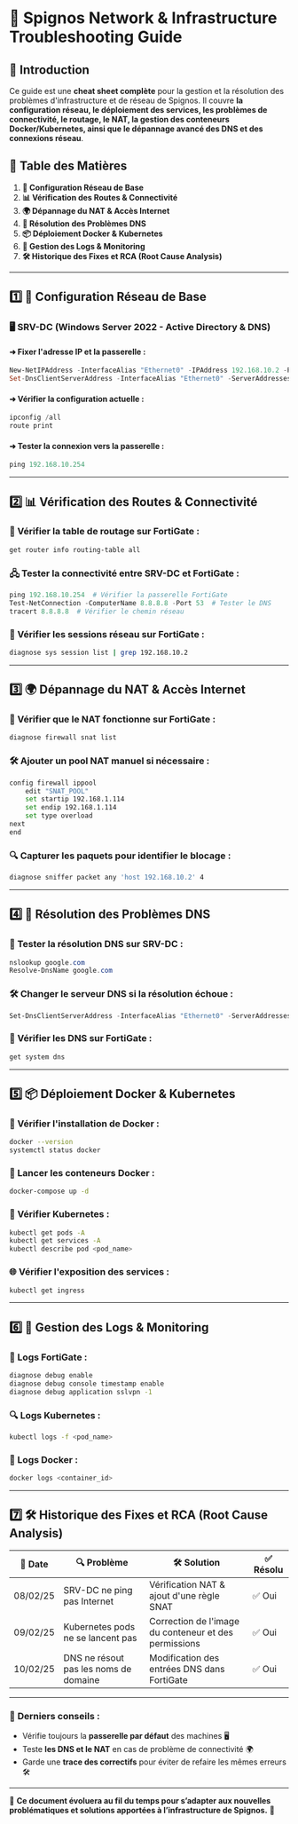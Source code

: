 # 🔧 Spignos Network & Infrastructure Troubleshooting Guide

## 📌 Introduction
Ce guide est une **cheat sheet complète** pour la gestion et la résolution des problèmes d'infrastructure et de réseau de Spignos. Il couvre **la configuration réseau, le déploiement des services, les problèmes de connectivité, le routage, le NAT, la gestion des conteneurs Docker/Kubernetes, ainsi que le dépannage avancé des DNS et des connexions réseau**.

## 📂 Table des Matières
1. **📡 Configuration Réseau de Base**
2. **📊 Vérification des Routes & Connectivité**
3. **🌍 Dépannage du NAT & Accès Internet**
4. **🔎 Résolution des Problèmes DNS**
5. **📦 Déploiement Docker & Kubernetes**
6. **📁 Gestion des Logs & Monitoring**
7. **🛠 Historique des Fixes et RCA (Root Cause Analysis)**

---

## 1️⃣ 📡 Configuration Réseau de Base

### 🖥️ **SRV-DC (Windows Server 2022 - Active Directory & DNS)**
#### ➜ **Fixer l'adresse IP et la passerelle :**
```powershell
New-NetIPAddress -InterfaceAlias "Ethernet0" -IPAddress 192.168.10.2 -PrefixLength 24 -DefaultGateway 192.168.10.254
Set-DnsClientServerAddress -InterfaceAlias "Ethernet0" -ServerAddresses ("192.168.10.1", "8.8.8.8")
```

#### ➜ **Vérifier la configuration actuelle :**
```powershell
ipconfig /all
route print
```

#### ➜ **Tester la connexion vers la passerelle :**
```powershell
ping 192.168.10.254
```

---

## 2️⃣ 📊 Vérification des Routes & Connectivité

### **🛜 Vérifier la table de routage sur FortiGate :**
```bash
get router info routing-table all
```

### **🖧 Tester la connectivité entre SRV-DC et FortiGate :**
```powershell
ping 192.168.10.254  # Vérifier la passerelle FortiGate
Test-NetConnection -ComputerName 8.8.8.8 -Port 53  # Tester le DNS
tracert 8.8.8.8  # Vérifier le chemin réseau
```

### **📡 Vérifier les sessions réseau sur FortiGate :**
```bash
diagnose sys session list | grep 192.168.10.2
```

---

## 3️⃣ 🌍 Dépannage du NAT & Accès Internet

### **🔄 Vérifier que le NAT fonctionne sur FortiGate :**
```bash
diagnose firewall snat list
```

### **🛠 Ajouter un pool NAT manuel si nécessaire :**
```bash
config firewall ippool
    edit "SNAT_POOL"
    set startip 192.168.1.114
    set endip 192.168.1.114
    set type overload
next
end
```

### **🔍 Capturer les paquets pour identifier le blocage :**
```bash
diagnose sniffer packet any 'host 192.168.10.2' 4
```

---

## 4️⃣ 🔎 Résolution des Problèmes DNS

### **🧩 Tester la résolution DNS sur SRV-DC :**
```powershell
nslookup google.com
Resolve-DnsName google.com
```

### **🛠 Changer le serveur DNS si la résolution échoue :**
```powershell
Set-DnsClientServerAddress -InterfaceAlias "Ethernet0" -ServerAddresses ("8.8.8.8", "1.1.1.1")
```

### **📡 Vérifier les DNS sur FortiGate :**
```bash
get system dns
```

---

## 5️⃣ 📦 Déploiement Docker & Kubernetes

### **💾 Vérifier l'installation de Docker :**
```bash
docker --version
systemctl status docker
```

### **🚀 Lancer les conteneurs Docker :**
```bash
docker-compose up -d
```

### **🔄 Vérifier Kubernetes :**
```bash
kubectl get pods -A
kubectl get services -A
kubectl describe pod <pod_name>
```

### **🌐 Vérifier l'exposition des services :**
```bash
kubectl get ingress
```

---

## 6️⃣ 📁 Gestion des Logs & Monitoring

### **📝 Logs FortiGate :**
```bash
diagnose debug enable
diagnose debug console timestamp enable
diagnose debug application sslvpn -1
```

### **🔍 Logs Kubernetes :**
```bash
kubectl logs -f <pod_name>
```

### **📡 Logs Docker :**
```bash
docker logs <container_id>
```

---

## 7️⃣ 🛠 Historique des Fixes et RCA (Root Cause Analysis)

| 📅 Date | 🔍 Problème | 🛠 Solution | ✅ Résolu |
|---------|------------|------------|-----------|
| 08/02/25 | SRV-DC ne ping pas Internet | Vérification NAT & ajout d'une règle SNAT | ✅ Oui |
| 09/02/25 | Kubernetes pods ne se lancent pas | Correction de l'image du conteneur et des permissions | ✅ Oui |
| 10/02/25 | DNS ne résout pas les noms de domaine | Modification des entrées DNS dans FortiGate | ✅ Oui |

---

### 📢 **Derniers conseils :**
- Vérifie toujours la **passerelle par défaut** des machines 🖥️
- Teste **les DNS et le NAT** en cas de problème de connectivité 🌍
- Garde une **trace des correctifs** pour éviter de refaire les mêmes erreurs 🛠️

---

📌 **Ce document évoluera au fil du temps pour s’adapter aux nouvelles problématiques et solutions apportées à l’infrastructure de Spignos.** 🚀

